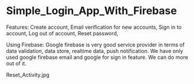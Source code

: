 # Simple_Login_App_With_Firebase

Features:
Create account,
Email verification for new accounts,
Sign in to account,
Log out of account,
Reset password,

Using Firebase:
Google firebase is very good service provider in terms of data validation, data store, realtime data, push notification. We have only used google firebase email and google for sign in feature. We can do more out of it.

Reset_Activity.jpg
